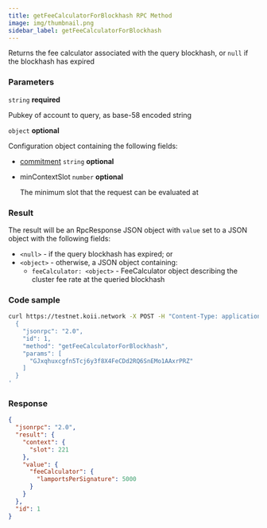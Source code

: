 ```yaml
---
title: getFeeCalculatorForBlockhash RPC Method
image: img/thumbnail.png
sidebar_label: getFeeCalculatorForBlockhash
---
```


Returns the fee calculator associated with the query blockhash, or `null` if the blockhash has expired

### Parameters

`string` **required**

Pubkey of account to query, as base-58 encoded string

`object` **optional**

Configuration object containing the following fields:

- [commitment](/develop/rpcapi/intro#configuring-state-commitment) `string` **optional**
- minContextSlot `number` **optional**

  The minimum slot that the request can be evaluated at

### Result

The result will be an RpcResponse JSON object with `value` set to a JSON object with the following fields:

- `<null>` - if the query blockhash has expired; or
- `<object>` - otherwise, a JSON object containing:
  - `feeCalculator: <object>` - FeeCalculator object describing the cluster fee rate at the queried blockhash

### Code sample

```bash
curl https://testnet.koii.network -X POST -H "Content-Type: application/json" -d '
  {
    "jsonrpc": "2.0",
    "id": 1,
    "method": "getFeeCalculatorForBlockhash",
    "params": [
      "GJxqhuxcgfn5Tcj6y3f8X4FeCDd2RQ6SnEMo1AAxrPRZ"
    ]
  }
'
```


### Response

```json
{
  "jsonrpc": "2.0",
  "result": {
    "context": {
      "slot": 221
    },
    "value": {
      "feeCalculator": {
        "lamportsPerSignature": 5000
      }
    }
  },
  "id": 1
}
```
